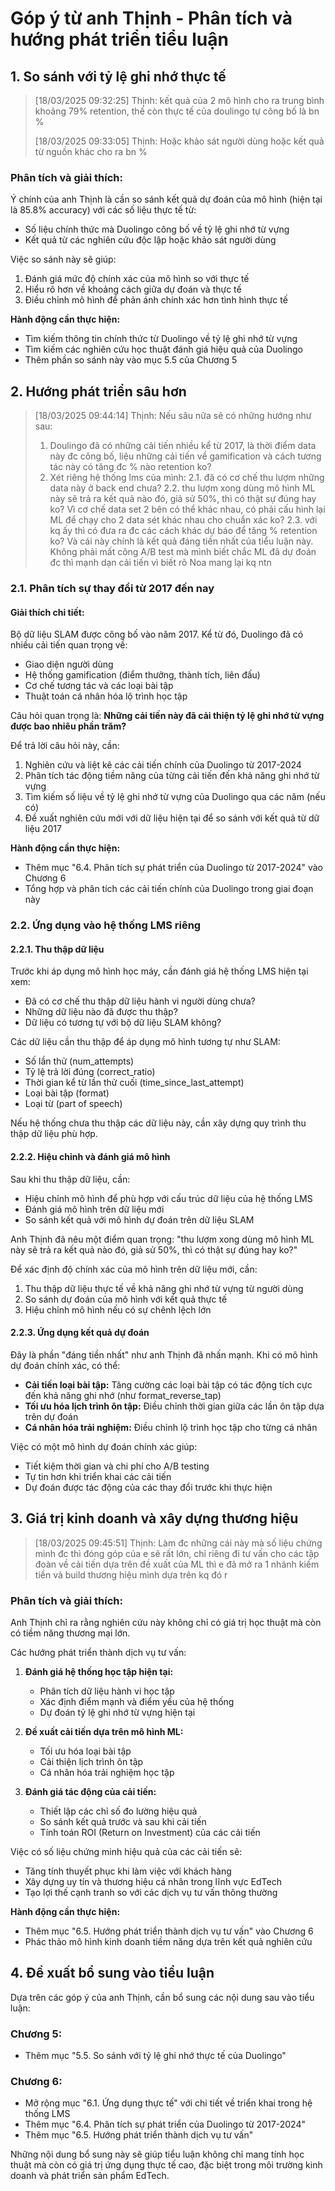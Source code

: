 # Góp ý từ anh Thịnh - Phân tích và hướng phát triển tiểu luận

## 1. So sánh với tỷ lệ ghi nhớ thực tế

> [18/03/2025 09:32:25] Thịnh: kết quả của 2 mô hình cho ra trung bình khoảng 79% retention, thế còn thực tế của doulingo tự công bố là bn %
>
> [18/03/2025 09:33:05] Thịnh: Hoặc khảo sát người dùng hoặc kết quả từ nguồn khác cho ra bn %

### Phân tích và giải thích:

Ý chính của anh Thịnh là cần so sánh kết quả dự đoán của mô hình (hiện tại là 85.8% accuracy) với các số liệu thực tế từ:

-   Số liệu chính thức mà Duolingo công bố về tỷ lệ ghi nhớ từ vựng
-   Kết quả từ các nghiên cứu độc lập hoặc khảo sát người dùng

Việc so sánh này sẽ giúp:

1. Đánh giá mức độ chính xác của mô hình so với thực tế
2. Hiểu rõ hơn về khoảng cách giữa dự đoán và thực tế
3. Điều chỉnh mô hình để phản ánh chính xác hơn tình hình thực tế

**Hành động cần thực hiện:**

-   Tìm kiếm thông tin chính thức từ Duolingo về tỷ lệ ghi nhớ từ vựng
-   Tìm kiếm các nghiên cứu học thuật đánh giá hiệu quả của Duolingo
-   Thêm phần so sánh này vào mục 5.5 của Chương 5

## 2. Hướng phát triển sâu hơn

> [18/03/2025 09:44:14] Thịnh: Nếu sâu nữa sẽ có những hướng như sau:
>
> 1. Doulingo đã có những cải tiến nhiều kể từ 2017, là thời điểm data này đc công bố, liệu những cải tiến về gamification và cách tương tác này có tăng đc % nào retention ko?
> 2. Xét riêng hệ thống lms của mình:
>    2.1. đã có cơ chế thu lượm những data này ở back end chưa?
>    2.2. thu lượm xong dùng mô hình ML này sẽ trả ra kết quả nào đó, giả sử 50%, thì có thật sự đúng hay ko? Vì cơ chế data set 2 bên có thể khác nhau, có phải cấu hình lại ML để chạy cho 2 data sét khác nhau cho chuẩn xác ko?
>    2.3. với kq ấy thì có đưa ra đc các cách khác dự báo để tăng % retention ko? Và cái này chính là kết quả đáng tiền nhất của tiểu luận này. Không phải mất công A/B test mà mình biết chắc ML đã dự đoán đc thì mạnh dạn cải tiến vì biết rõ Noa mang lại kq ntn

### 2.1. Phân tích sự thay đổi từ 2017 đến nay

#### Giải thích chi tiết:

Bộ dữ liệu SLAM được công bố vào năm 2017. Kể từ đó, Duolingo đã có nhiều cải tiến quan trọng về:

-   Giao diện người dùng
-   Hệ thống gamification (điểm thưởng, thành tích, liên đấu)
-   Cơ chế tương tác và các loại bài tập
-   Thuật toán cá nhân hóa lộ trình học tập

Câu hỏi quan trọng là: **Những cải tiến này đã cải thiện tỷ lệ ghi nhớ từ vựng được bao nhiêu phần trăm?**

Để trả lời câu hỏi này, cần:

1. Nghiên cứu và liệt kê các cải tiến chính của Duolingo từ 2017-2024
2. Phân tích tác động tiềm năng của từng cải tiến đến khả năng ghi nhớ từ vựng
3. Tìm kiếm số liệu về tỷ lệ ghi nhớ từ vựng của Duolingo qua các năm (nếu có)
4. Đề xuất nghiên cứu mới với dữ liệu hiện tại để so sánh với kết quả từ dữ liệu 2017

**Hành động cần thực hiện:**

-   Thêm mục "6.4. Phân tích sự phát triển của Duolingo từ 2017-2024" vào Chương 6
-   Tổng hợp và phân tích các cải tiến chính của Duolingo trong giai đoạn này

### 2.2. Ứng dụng vào hệ thống LMS riêng

#### 2.2.1. Thu thập dữ liệu

Trước khi áp dụng mô hình học máy, cần đánh giá hệ thống LMS hiện tại xem:

-   Đã có cơ chế thu thập dữ liệu hành vi người dùng chưa?
-   Những dữ liệu nào đã được thu thập?
-   Dữ liệu có tương tự với bộ dữ liệu SLAM không?

Các dữ liệu cần thu thập để áp dụng mô hình tương tự như SLAM:

-   Số lần thử (num_attempts)
-   Tỷ lệ trả lời đúng (correct_ratio)
-   Thời gian kể từ lần thử cuối (time_since_last_attempt)
-   Loại bài tập (format)
-   Loại từ (part of speech)

Nếu hệ thống chưa thu thập các dữ liệu này, cần xây dựng quy trình thu thập dữ liệu phù hợp.

#### 2.2.2. Hiệu chỉnh và đánh giá mô hình

Sau khi thu thập dữ liệu, cần:

-   Hiệu chỉnh mô hình để phù hợp với cấu trúc dữ liệu của hệ thống LMS
-   Đánh giá mô hình trên dữ liệu mới
-   So sánh kết quả với mô hình dự đoán trên dữ liệu SLAM

Anh Thịnh đã nêu một điểm quan trọng: "thu lượm xong dùng mô hình ML này sẽ trả ra kết quả nào đó, giả sử 50%, thì có thật sự đúng hay ko?"

Để xác định độ chính xác của mô hình trên dữ liệu mới, cần:

1. Thu thập dữ liệu thực tế về khả năng ghi nhớ từ vựng từ người dùng
2. So sánh dự đoán của mô hình với kết quả thực tế
3. Hiệu chỉnh mô hình nếu có sự chênh lệch lớn

#### 2.2.3. Ứng dụng kết quả dự đoán

Đây là phần "đáng tiền nhất" như anh Thịnh đã nhấn mạnh. Khi có mô hình dự đoán chính xác, có thể:

-   **Cải tiến loại bài tập:** Tăng cường các loại bài tập có tác động tích cực đến khả năng ghi nhớ (như format_reverse_tap)
-   **Tối ưu hóa lịch trình ôn tập:** Điều chỉnh thời gian giữa các lần ôn tập dựa trên dự đoán
-   **Cá nhân hóa trải nghiệm:** Điều chỉnh lộ trình học tập cho từng cá nhân

Việc có một mô hình dự đoán chính xác giúp:

-   Tiết kiệm thời gian và chi phí cho A/B testing
-   Tự tin hơn khi triển khai các cải tiến
-   Dự đoán được tác động của các thay đổi trước khi thực hiện

## 3. Giá trị kinh doanh và xây dựng thương hiệu

> [18/03/2025 09:45:51] Thịnh: Làm đc những cái này mà số liệu chứng minh đc thì đóng góp của e sẽ rất lớn, chỉ riêng đi tư vấn cho các tập đoàn về cải tiến dựa trên đề xuất của ML thì e đã mở ra 1 nhánh kiếm tiền và build thương hiệu mình dựa trên kq đó r

### Phân tích và giải thích:

Anh Thịnh chỉ ra rằng nghiên cứu này không chỉ có giá trị học thuật mà còn có tiềm năng thương mại lớn.

Các hướng phát triển thành dịch vụ tư vấn:

1. **Đánh giá hệ thống học tập hiện tại:**

    - Phân tích dữ liệu hành vi học tập
    - Xác định điểm mạnh và điểm yếu của hệ thống
    - Dự đoán tỷ lệ ghi nhớ từ vựng hiện tại

2. **Đề xuất cải tiến dựa trên mô hình ML:**

    - Tối ưu hóa loại bài tập
    - Cải thiện lịch trình ôn tập
    - Cá nhân hóa trải nghiệm học tập

3. **Đánh giá tác động của cải tiến:**
    - Thiết lập các chỉ số đo lường hiệu quả
    - So sánh kết quả trước và sau khi cải tiến
    - Tính toán ROI (Return on Investment) của các cải tiến

Việc có số liệu chứng minh hiệu quả của các cải tiến sẽ:

-   Tăng tính thuyết phục khi làm việc với khách hàng
-   Xây dựng uy tín và thương hiệu cá nhân trong lĩnh vực EdTech
-   Tạo lợi thế cạnh tranh so với các dịch vụ tư vấn thông thường

**Hành động cần thực hiện:**

-   Thêm mục "6.5. Hướng phát triển thành dịch vụ tư vấn" vào Chương 6
-   Phác thảo mô hình kinh doanh tiềm năng dựa trên kết quả nghiên cứu

## 4. Đề xuất bổ sung vào tiểu luận

Dựa trên các góp ý của anh Thịnh, cần bổ sung các nội dung sau vào tiểu luận:

### Chương 5:

-   Thêm mục "5.5. So sánh với tỷ lệ ghi nhớ thực tế của Duolingo"

### Chương 6:

-   Mở rộng mục "6.1. Ứng dụng thực tế" với chi tiết về triển khai trong hệ thống LMS
-   Thêm mục "6.4. Phân tích sự phát triển của Duolingo từ 2017-2024"
-   Thêm mục "6.5. Hướng phát triển thành dịch vụ tư vấn"

Những nội dung bổ sung này sẽ giúp tiểu luận không chỉ mang tính học thuật mà còn có giá trị ứng dụng thực tế cao, đặc biệt trong môi trường kinh doanh và phát triển sản phẩm EdTech.
